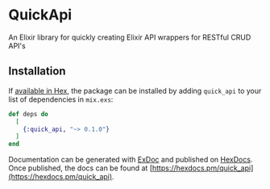 # QuickApi
An Elixir library for quickly creating Elixir API wrappers for RESTful CRUD API's

## Installation

If [available in Hex](https://hex.pm/docs/publish), the package can be installed
by adding `quick_api` to your list of dependencies in `mix.exs`:

```elixir
def deps do
  [
    {:quick_api, "~> 0.1.0"}
  ]
end
```

Documentation can be generated with [ExDoc](https://github.com/elixir-lang/ex_doc)
and published on [HexDocs](https://hexdocs.pm). Once published, the docs can
be found at [https://hexdocs.pm/quick_api](https://hexdocs.pm/quick_api).

